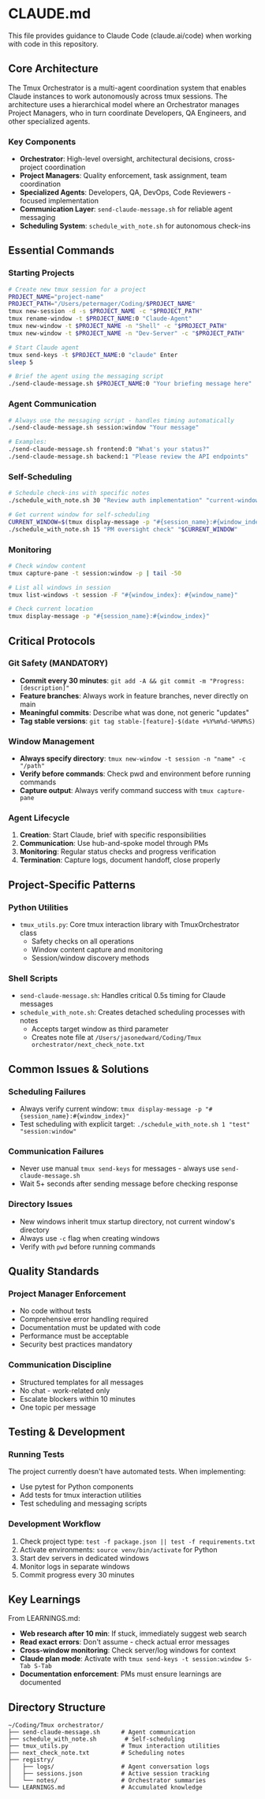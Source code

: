 # CLAUDE.md

This file provides guidance to Claude Code (claude.ai/code) when working with code in this repository.

## Core Architecture

The Tmux Orchestrator is a multi-agent coordination system that enables Claude instances to work autonomously across tmux sessions. The architecture uses a hierarchical model where an Orchestrator manages Project Managers, who in turn coordinate Developers, QA Engineers, and other specialized agents.

### Key Components

- **Orchestrator**: High-level oversight, architectural decisions, cross-project coordination
- **Project Managers**: Quality enforcement, task assignment, team coordination  
- **Specialized Agents**: Developers, QA, DevOps, Code Reviewers - focused implementation
- **Communication Layer**: `send-claude-message.sh` for reliable agent messaging
- **Scheduling System**: `schedule_with_note.sh` for autonomous check-ins

## Essential Commands

### Starting Projects
```bash
# Create new tmux session for a project
PROJECT_NAME="project-name"
PROJECT_PATH="/Users/petermager/Coding/$PROJECT_NAME"
tmux new-session -d -s $PROJECT_NAME -c "$PROJECT_PATH"
tmux rename-window -t $PROJECT_NAME:0 "Claude-Agent"
tmux new-window -t $PROJECT_NAME -n "Shell" -c "$PROJECT_PATH"
tmux new-window -t $PROJECT_NAME -n "Dev-Server" -c "$PROJECT_PATH"

# Start Claude agent
tmux send-keys -t $PROJECT_NAME:0 "claude" Enter
sleep 5

# Brief the agent using the messaging script
./send-claude-message.sh $PROJECT_NAME:0 "Your briefing message here"
```

### Agent Communication
```bash
# Always use the messaging script - handles timing automatically
./send-claude-message.sh session:window "Your message"

# Examples:
./send-claude-message.sh frontend:0 "What's your status?"
./send-claude-message.sh backend:1 "Please review the API endpoints"
```

### Self-Scheduling
```bash
# Schedule check-ins with specific notes
./schedule_with_note.sh 30 "Review auth implementation" "current-window:0"

# Get current window for self-scheduling
CURRENT_WINDOW=$(tmux display-message -p "#{session_name}:#{window_index}")
./schedule_with_note.sh 15 "PM oversight check" "$CURRENT_WINDOW"
```

### Monitoring
```bash
# Check window content
tmux capture-pane -t session:window -p | tail -50

# List all windows in session
tmux list-windows -t session -F "#{window_index}: #{window_name}"

# Check current location
tmux display-message -p "#{session_name}:#{window_index}"
```

## Critical Protocols

### Git Safety (MANDATORY)
- **Commit every 30 minutes**: `git add -A && git commit -m "Progress: [description]"`
- **Feature branches**: Always work in feature branches, never directly on main
- **Meaningful commits**: Describe what was done, not generic "updates"
- **Tag stable versions**: `git tag stable-[feature]-$(date +%Y%m%d-%H%M%S)`

### Window Management
- **Always specify directory**: `tmux new-window -t session -n "name" -c "/path"`
- **Verify before commands**: Check pwd and environment before running commands
- **Capture output**: Always verify command success with `tmux capture-pane`

### Agent Lifecycle
1. **Creation**: Start Claude, brief with specific responsibilities
2. **Communication**: Use hub-and-spoke model through PMs
3. **Monitoring**: Regular status checks and progress verification
4. **Termination**: Capture logs, document handoff, close properly

## Project-Specific Patterns

### Python Utilities
- `tmux_utils.py`: Core tmux interaction library with TmuxOrchestrator class
  - Safety checks on all operations
  - Window content capture and monitoring
  - Session/window discovery methods

### Shell Scripts
- `send-claude-message.sh`: Handles critical 0.5s timing for Claude messages
- `schedule_with_note.sh`: Creates detached scheduling processes with notes
  - Accepts target window as third parameter
  - Creates note file at `/Users/jasonedward/Coding/Tmux orchestrator/next_check_note.txt`

## Common Issues & Solutions

### Scheduling Failures
- Always verify current window: `tmux display-message -p "#{session_name}:#{window_index}"`
- Test scheduling with explicit target: `./schedule_with_note.sh 1 "test" "session:window"`

### Communication Failures  
- Never use manual `tmux send-keys` for messages - always use `send-claude-message.sh`
- Wait 5+ seconds after sending message before checking response

### Directory Issues
- New windows inherit tmux startup directory, not current window's directory
- Always use `-c` flag when creating windows
- Verify with `pwd` before running commands

## Quality Standards

### Project Manager Enforcement
- No code without tests
- Comprehensive error handling required
- Documentation must be updated with code
- Performance must be acceptable
- Security best practices mandatory

### Communication Discipline
- Structured templates for all messages
- No chat - work-related only
- Escalate blockers within 10 minutes
- One topic per message

## Testing & Development

### Running Tests
The project currently doesn't have automated tests. When implementing:
- Use pytest for Python components
- Add tests for tmux interaction utilities
- Test scheduling and messaging scripts

### Development Workflow
1. Check project type: `test -f package.json || test -f requirements.txt`
2. Activate environments: `source venv/bin/activate` for Python
3. Start dev servers in dedicated windows
4. Monitor logs in separate windows
5. Commit progress every 30 minutes

## Key Learnings

From LEARNINGS.md:
- **Web research after 10 min**: If stuck, immediately suggest web search
- **Read exact errors**: Don't assume - check actual error messages
- **Cross-window monitoring**: Check server/log windows for context
- **Claude plan mode**: Activate with `tmux send-keys -t session:window S-Tab S-Tab`
- **Documentation enforcement**: PMs must ensure learnings are documented

## Directory Structure
```
~/Coding/Tmux orchestrator/
├── send-claude-message.sh      # Agent communication
├── schedule_with_note.sh        # Self-scheduling
├── tmux_utils.py               # Tmux interaction utilities
├── next_check_note.txt         # Scheduling notes
├── registry/
│   ├── logs/                   # Agent conversation logs
│   ├── sessions.json           # Active session tracking
│   └── notes/                  # Orchestrator summaries
└── LEARNINGS.md                # Accumulated knowledge
```